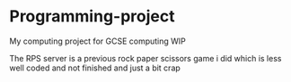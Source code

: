 # Programming-project
My computing project for GCSE computing
WIP

The RPS server is a previous rock paper scissors game i did which is less well coded and not finished and just a bit crap
